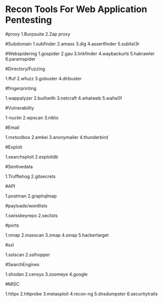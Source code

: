 # Recon Tools For Web Application Pentesting

#proxy
1.Burpsuite
2.Zap proxy

#Subdomain
1.subfinder
2.amass
3.dig
4.assertfinder
5.sublist3r

#Webspidering
1.gospider
2.gau
3.linkfinder
4.waybackurls
5.hakrawler
6.paramspider

#Directory/Fuzzing

1.ffuf
2.wfuzz
3.gobuster
4.dirbuster

#fingerprinting

1.wappalyzer
2.builtwith
3.netcraft
4.whatweb
5.wafw0f

#Vulnerability

1-nuclei
2.wpscan
3.nikto

#Email

1.mxtoolbox
2.emkei
3.anonymailer
4.thunderbird

#Exploit

1.searchsploit
2.exploitdb

#Sentivedata

1.Trufflehog
2.gitsecrets

#API

1.postman
2.graphqlmap

#payloads/wordlists

1.swisskeyrepo
2.seclists

#ports

1.nmap
2.masscan
3.zmap
4.smap
5.hackertarget

#ssl

1.sslscan
2.sslhopper

#SearchEngines

1.shodan
2.censys
3.zoomeye
4.google

#MISC

1.httpx
2.httprobe
3.metasploit
4.recon-ng
5.dnsdumpster
6.securitytrails
